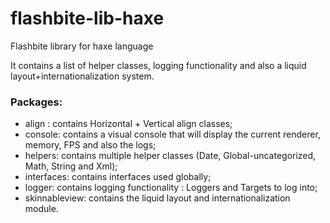# flashbite-lib-haxe

Flashbite library for haxe language

It contains a list of helper classes, logging functionality and also a liquid layout+internationalization system.

### Packages:
 * align : contains Horizontal + Vertical align classes;
 * console: contains a visual console that will display the current renderer, memory, FPS and also the logs;
 * helpers: contains multiple helper classes (Date, Global-uncategorized, Math, String and Xml);
 * interfaces: contains interfaces used globally;
 * logger: contains logging functionality : Loggers and Targets to log into;
 * skinnableview: contains the liquid layout and internationalization module.